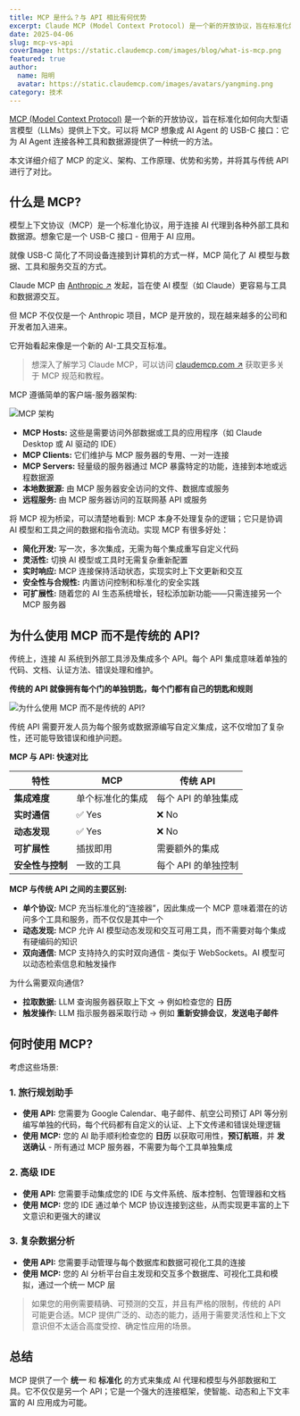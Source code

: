 ```yaml
---
title: MCP 是什么？与 API 相比有何优势
excerpt: Claude MCP (Model Context Protocol) 是一个新的开放协议，旨在标准化如何向大型语言模型（LLMs）提供上下文。可以將 MCP 想象成 AI Agent 的 USB-C 接口：它为 AI Agent 连接各种工具和数据源提供了一种统一的方法。本文我们将详细介绍 MCP 的定义、架构、工作原理、优势和劣势，以及与传统 API 的对比。
date: 2025-04-06
slug: mcp-vs-api
coverImage: https://static.claudemcp.com/images/blog/what-is-mcp.png
featured: true
author:
  name: 阳明
  avatar: https://static.claudemcp.com/images/avatars/yangming.png
category: 技术
---
```


[MCP (Model Context Protocol)](/) 是一个新的开放协议，旨在标准化如何向大型语言模型（LLMs）提供上下文。可以将 MCP 想象成 AI Agent 的 USB-C 接口：它为 AI Agent 连接各种工具和数据源提供了一种统一的方法。

本文详细介绍了 MCP 的定义、架构、工作原理、优势和劣势，并将其与传统 API 进行了对比。

## 什么是 MCP?

模型上下文协议（MCP）是一个标准化协议，用于连接 AI 代理到各种外部工具和数据源。想象它是一个 USB-C 接口 - 但用于 AI 应用。

就像 USB-C 简化了不同设备连接到计算机的方式一样，MCP 简化了 AI 模型与数据、工具和服务交互的方式。

Claude MCP 由 [Anthropic ↗](https://www.anthropic.com/news/model-context-protocol) 发起，旨在使 AI 模型（如 Claude）更容易与工具和数据源交互。

但 MCP 不仅仅是一个 Anthropic 项目，MCP 是开放的，现在越来越多的公司和开发者加入进来。

它开始看起来像是一个新的 AI-工具交互标准。

> 想深入了解学习 Claude MCP，可以访问 [claudemcp.com ↗](https://www.claudemcp.com) 获取更多关于 MCP 规范和教程。

MCP 遵循简单的客户端-服务器架构:

![MCP 架构](https://static.claudemcp.com/images/blog/what-is-mcp.png)

- **MCP Hosts:** 这些是需要访问外部数据或工具的应用程序（如 Claude Desktop 或 AI 驱动的 IDE）
- **MCP Clients:** 它们维护与 MCP 服务器的专用、一对一连接
- **MCP Servers:** 轻量级的服务器通过 MCP 暴露特定的功能，连接到本地或远程数据源
- **本地数据源:** 由 MCP 服务器安全访问的文件、数据库或服务
- **远程服务:** 由 MCP 服务器访问的互联网基 API 或服务

将 MCP 视为桥梁，可以清楚地看到: MCP 本身不处理复杂的逻辑；它只是协调 AI 模型和工具之间的数据和指令流动。实现 MCP 有很多好处：

- **简化开发:** 写一次，多次集成，无需为每个集成重写自定义代码
- **灵活性:** 切换 AI 模型或工具时无需复杂重新配置
- **实时响应:** MCP 连接保持活动状态，实现实时上下文更新和交互
- **安全性与合规性:** 内置访问控制和标准化的安全实践
- **可扩展性:** 随着您的 AI 生态系统增长，轻松添加新功能——只需连接另一个 MCP 服务器

## 为什么使用 MCP 而不是传统的 API?

传统上，连接 AI 系统到外部工具涉及集成多个 API。每个 API 集成意味着单独的代码、文档、认证方法、错误处理和维护。

**传统的 API 就像拥有每个门的单独钥匙，每个门都有自己的钥匙和规则**

![为什么使用 MCP 而不是传统的 API?](https://static.claudemcp.com/images/blog/api-own-keys.png)

传统 API 需要开发人员为每个服务或数据源编写自定义集成，这不仅增加了复杂性，还可能导致错误和维护问题。

**MCP 与 API: 快速对比**

| 特性             | MCP              | 传统 API            |
| ---------------- | ---------------- | ------------------- |
| **集成难度**     | 单个标准化的集成 | 每个 API 的单独集成 |
| **实时通信**     | ✅ Yes           | ❌ No               |
| **动态发现**     | ✅ Yes           | ❌ No               |
| **可扩展性**     | 插拔即用         | 需要额外的集成      |
| **安全性与控制** | 一致的工具       | 每个 API 的单独控制 |

**MCP 与传统 API 之间的主要区别:**

- **单个协议:** MCP 充当标准化的“连接器”，因此集成一个 MCP 意味着潜在的访问多个工具和服务，而不仅仅是其中一个
- **动态发现:** MCP 允许 AI 模型动态发现和交互可用工具，而不需要对每个集成有硬编码的知识
- **双向通信:** MCP 支持持久的实时双向通信 - 类似于 WebSockets。AI 模型可以动态检索信息和触发操作

为什么需要双向通信?

- **拉取数据:** LLM 查询服务器获取上下文 → 例如检查您的 **日历**
- **触发操作:** LLM 指示服务器采取行动 → 例如 **重新安排会议**，**发送电子邮件**

## 何时使用 MCP?

考虑这些场景:

### 1. 旅行规划助手

- **使用 API:** 您需要为 Google Calendar、电子邮件、航空公司预订 API 等分别编写单独的代码，每个代码都有自定义的认证、上下文传递和错误处理逻辑
- **使用 MCP:** 您的 AI 助手顺利检查您的 **日历** 以获取可用性，**预订航班**，并 **发送确认** - 所有通过 MCP 服务器，不需要为每个工具单独集成

### 2. 高级 IDE

- **使用 API:** 您需要手动集成您的 IDE 与文件系统、版本控制、包管理器和文档
- **使用 MCP:** 您的 IDE 通过单个 MCP 协议连接到这些，从而实现更丰富的上下文意识和更强大的建议

### 3. 复杂数据分析

- **使用 API:** 您需要手动管理与每个数据库和数据可视化工具的连接
- **使用 MCP:** 您的 AI 分析平台自主发现和交互多个数据库、可视化工具和模拟，通过一个统一 MCP 层

> 如果您的用例需要精确、可预测的交互，并且有严格的限制，传统的 API 可能更合适。MCP 提供广泛的、动态的能力，适用于需要灵活性和上下文意识但不太适合高度受控、确定性应用的场景。

## 总结

MCP 提供了一个 **统一** 和 **标准化** 的方式来集成 AI 代理和模型与外部数据和工具。它不仅仅是另一个 API；它是一个强大的连接框架，使智能、动态和上下文丰富的 AI 应用成为可能。
